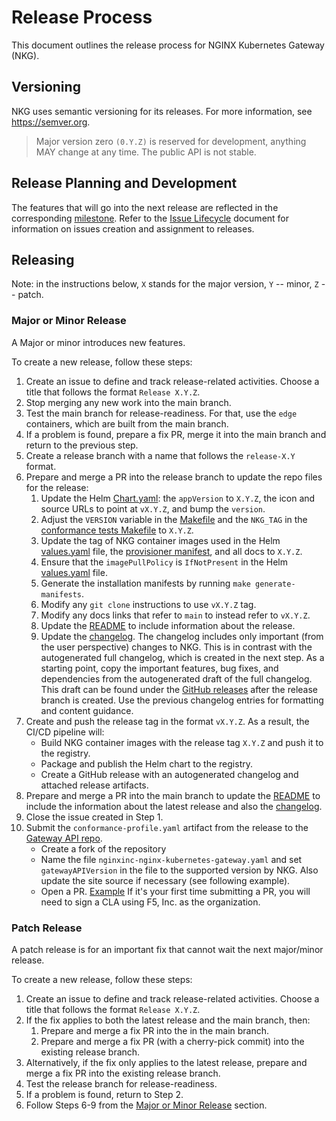 # Release Process

This document outlines the release process for NGINX Kubernetes Gateway (NKG).

## Versioning

NKG uses semantic versioning for its releases. For more information, see https://semver.org.

> Major version zero `(0.Y.Z)` is reserved for development, anything MAY change at any time. The public API is not stable.

## Release Planning and Development

The features that will go into the next release are reflected in the
corresponding [milestone](https://github.com/nginxinc/nginx-kubernetes-gateway/milestones). Refer to
the [Issue Lifecycle](../ISSUE_LIFECYCLE.md) document for information on issues creation and assignment to releases.

## Releasing

Note: in the instructions below, `X` stands for the major version, `Y` -- minor, `Z` -- patch.

### Major or Minor Release

A Major or minor introduces new features.

To create a new release, follow these steps:

1. Create an issue to define and track release-related activities. Choose a title that follows the
   format `Release X.Y.Z`.
2. Stop merging any new work into the main branch.
3. Test the main branch for release-readiness. For that, use the `edge` containers, which are built from the main
   branch.
4. If a problem is found, prepare a fix PR, merge it into the main branch and return to the previous step.
5. Create a release branch with a name that follows the `release-X.Y` format.
6. Prepare and merge a PR into the release branch to update the repo files for the release:
    1. Update the Helm [Chart.yaml](../deploy/helm-chart/Chart.yaml): the `appVersion` to `X.Y.Z`, the icon and source
       URLs to point at `vX.Y.Z`, and bump the `version`.
    2. Adjust the `VERSION` variable in the [Makefile](../Makefile) and the `NKG_TAG` in the
       [conformance tests Makefile](../conformance/Makefile) to `X.Y.Z`.
    3. Update the tag of NKG container images used in the Helm [values.yaml](../deploy/helm-chart/values.yaml) file, the
       [provisioner manifest](../conformance/provisioner/provisioner.yaml), and all docs to `X.Y.Z`.
    4. Ensure that the `imagePullPolicy` is `IfNotPresent` in the Helm [values.yaml](../deploy/helm-chart/values.yaml)
       file.
    5. Generate the installation manifests by running `make generate-manifests`.
    6. Modify any `git clone` instructions to use `vX.Y.Z` tag.
    7. Modify any docs links that refer to `main` to instead refer to `vX.Y.Z`.
    8. Update the [README](../README.md) to include information about the release.
    9. Update the [changelog](../CHANGELOG.md). The changelog includes only important (from the user perspective)
       changes to NKG. This is in contrast with the autogenerated full changelog, which is created in the next step. As
       a starting point, copy the important features, bug fixes, and dependencies from the autogenerated draft of the
       full changelog. This draft can be found under
       the [GitHub releases](https://github.com/nginxinc/nginx-kubernetes-gateway/releases) after the release branch is
       created. Use the previous changelog entries for formatting and content guidance.
7. Create and push the release tag in the format `vX.Y.Z`. As a result, the CI/CD pipeline will:
    - Build NKG container images with the release tag `X.Y.Z` and push it to the registry.
    - Package and publish the Helm chart to the registry.
    - Create a GitHub release with an autogenerated changelog and attached release artifacts.
8. Prepare and merge a PR into the main branch to update the [README](../README.md) to include the information about the
   latest release and also the [changelog](../CHANGELOG.md).
9. Close the issue created in Step 1.
10. Submit the `conformance-profile.yaml` artifact from the release to the [Gateway API repo](https://github.com/kubernetes-sigs/gateway-api/tree/main/conformance/reports).
    - Create a fork of the repository
    - Name the file `nginxinc-nginx-kubernetes-gateway.yaml` and set `gatewayAPIVersion` in the file to the
    supported version by NKG. Also update the site source if necessary (see following example).
    - Open a PR. [Example](https://github.com/kubernetes-sigs/gateway-api/pull/2368)
    If it's your first time submitting a PR, you will need to sign a CLA using F5, Inc. as the organization.

### Patch Release

A patch release is for an important fix that cannot wait the next major/minor release.

To create a new release, follow these steps:

1. Create an issue to define and track release-related activities. Choose a title that follows the
   format `Release X.Y.Z`.
2. If the fix applies to both the latest release and the main branch, then:
    1. Prepare and merge a fix PR into the in the main branch.
    2. Prepare and merge a fix PR (with a cherry-pick commit) into the existing release branch.
3. Alternatively, if the fix only applies to the latest release, prepare and merge a fix PR into the existing release
   branch.
4. Test the release branch for release-readiness.
5. If a problem is found, return to Step 2.
6. Follow Steps 6-9 from the [Major or Minor Release](#major-or-minor-release) section.
